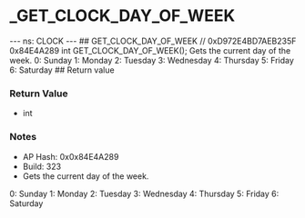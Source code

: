 # _GET_CLOCK_DAY_OF_WEEK

--- ns: CLOCK --- ## GET_CLOCK_DAY_OF_WEEK  // 0xD972E4BD7AEB235F 0x84E4A289 int GET_CLOCK_DAY_OF_WEEK();  Gets the current day of the week. 0: Sunday 1: Monday 2: Tuesday 3: Wednesday 4: Thursday 5: Friday 6: Saturday  ## Return value

### Return Value
* int

### Notes
* AP Hash: 0x0x84E4A289
* Build: 323
* Gets the current day of the week.

0: Sunday
1: Monday
2: Tuesday
3: Wednesday
4: Thursday
5: Friday
6: Saturday

